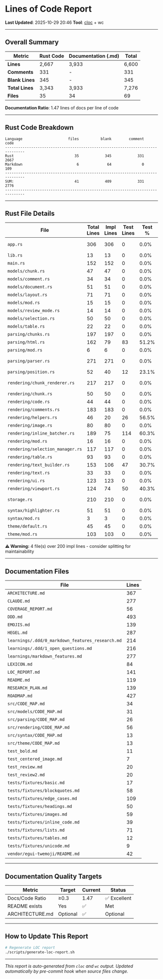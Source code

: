 # Lines of Code Report

**Last Updated**: 2025-10-29 20:46
**Tool**: [cloc](https://github.com/AlDanial/cloc) + wc

---

## Overall Summary

| Metric | Rust Code | Documentation (.md) | Total |
|--------|-----------|---------------------|-------|
| **Lines** | 2,667 | 3,933 | 6,600 |
| **Comments** | 331 | - | 331 |
| **Blank Lines** | 345 | - | 345 |
| **Total Lines** | 3,343 | 3,933 | 7,276 |
| **Files** | 35 | 34 | 69 |

**Documentation Ratio**: 1.47 lines of docs per line of code

---

## Rust Code Breakdown

```
Language                     files          blank        comment           code
-------------------------------------------------------------------------------
Rust                            35            345            331           2667
Markdown                         6             64              0            109
-------------------------------------------------------------------------------
SUM:                            41            409            331           2776
-------------------------------------------------------------------------------
```

---

## Rust File Details

| File | Total Lines | Impl Lines | Test Lines | Test % | Status |
|------|-------------|------------|------------|--------|--------|
| `app.rs` | 306 | 306 | 0 | 0.0% | ⚠️ Large |
| `lib.rs` | 13 | 13 | 0 | 0.0% | ✅ |
| `main.rs` | 152 | 152 | 0 | 0.0% | ✅ |
| `models/chunk.rs` | 47 | 47 | 0 | 0.0% | ✅ |
| `models/comment.rs` | 34 | 34 | 0 | 0.0% | ✅ |
| `models/document.rs` | 51 | 51 | 0 | 0.0% | ✅ |
| `models/layout.rs` | 71 | 71 | 0 | 0.0% | ✅ |
| `models/mod.rs` | 15 | 15 | 0 | 0.0% | ✅ |
| `models/review_mode.rs` | 14 | 14 | 0 | 0.0% | ✅ |
| `models/selection.rs` | 50 | 50 | 0 | 0.0% | ✅ |
| `models/table.rs` | 22 | 22 | 0 | 0.0% | ✅ |
| `parsing/chunks.rs` | 197 | 197 | 0 | 0.0% | ✅ |
| `parsing/html.rs` | 162 | 79 | 83 | 51.2% | ✅ |
| `parsing/mod.rs` | 6 | 6 | 0 | 0.0% | ✅ |
| `parsing/parser.rs` | 271 | 271 | 0 | 0.0% | ⚠️ Large |
| `parsing/position.rs` | 52 | 40 | 12 | 23.1% | ✅ |
| `rendering/chunk_renderer.rs` | 217 | 217 | 0 | 0.0% | ⚠️ Large |
| `rendering/chunk.rs` | 50 | 50 | 0 | 0.0% | ✅ |
| `rendering/code.rs` | 44 | 44 | 0 | 0.0% | ✅ |
| `rendering/comments.rs` | 183 | 183 | 0 | 0.0% | ✅ |
| `rendering/helpers.rs` | 46 | 20 | 26 | 56.5% | ✅ |
| `rendering/image.rs` | 80 | 80 | 0 | 0.0% | ✅ |
| `rendering/inline_batcher.rs` | 189 | 75 | 114 | 60.3% | ✅ |
| `rendering/mod.rs` | 16 | 16 | 0 | 0.0% | ✅ |
| `rendering/selection_manager.rs` | 117 | 117 | 0 | 0.0% | ✅ |
| `rendering/table.rs` | 93 | 93 | 0 | 0.0% | ✅ |
| `rendering/text_builder.rs` | 153 | 106 | 47 | 30.7% | ✅ |
| `rendering/text.rs` | 33 | 33 | 0 | 0.0% | ✅ |
| `rendering/ui.rs` | 123 | 123 | 0 | 0.0% | ✅ |
| `rendering/viewport.rs` | 124 | 74 | 50 | 40.3% | ✅ |
| `storage.rs` | 210 | 210 | 0 | 0.0% | ⚠️ Large |
| `syntax/highlighter.rs` | 51 | 51 | 0 | 0.0% | ✅ |
| `syntax/mod.rs` | 3 | 3 | 0 | 0.0% | ✅ |
| `theme/default.rs` | 45 | 45 | 0 | 0.0% | ✅ |
| `theme/mod.rs` | 103 | 103 | 0 | 0.0% | ✅ |

**⚠️ Warning:** 4 file(s) over 200 impl lines - consider splitting for maintainability

---

## Documentation Files

| File | Lines |
|------|-------|
| `ARCHITECTURE.md` | 367 |
| `CLAUDE.md` | 277 |
| `COVERAGE_REPORT.md` | 56 |
| `DDD.md` | 493 |
| `EMOJIS.md` | 139 |
| `HEGEL.md` | 287 |
| `learnings/.ddd/0_markdown_features_research.md` | 214 |
| `learnings/.ddd/1_open_questions.md` | 216 |
| `learnings/markdown_features.md` | 277 |
| `LEXICON.md` | 84 |
| `LOC_REPORT.md` | 141 |
| `README.md` | 119 |
| `RESEARCH_PLAN.md` | 139 |
| `ROADMAP.md` | 427 |
| `src/CODE_MAP.md` | 34 |
| `src/models/CODE_MAP.md` | 31 |
| `src/parsing/CODE_MAP.md` | 26 |
| `src/rendering/CODE_MAP.md` | 56 |
| `src/syntax/CODE_MAP.md` | 13 |
| `src/theme/CODE_MAP.md` | 13 |
| `test_bold.md` | 11 |
| `test_centered_image.md` | 7 |
| `test_review.md` | 20 |
| `test_review2.md` | 20 |
| `tests/fixtures/basic.md` | 17 |
| `tests/fixtures/blockquotes.md` | 58 |
| `tests/fixtures/edge_cases.md` | 109 |
| `tests/fixtures/headings.md` | 50 |
| `tests/fixtures/images.md` | 59 |
| `tests/fixtures/inline_code.md` | 39 |
| `tests/fixtures/lists.md` | 71 |
| `tests/fixtures/tables.md` | 12 |
| `tests/fixtures/unicode.md` | 9 |
| `vendor/egui-twemoji/README.md` | 42 |

---

## Documentation Quality Targets

| Metric | Target | Current | Status |
|--------|--------|---------|--------|
| Docs/Code Ratio | ≥0.3 | 1.47 | ✅ Excellent |
| README exists | Yes | ✅ | Met |
| ARCHITECTURE.md | Optional | ✅ | Optional |

---

## How to Update This Report

```bash
# Regenerate LOC report
./scripts/generate-loc-report.sh
```

---

*This report is auto-generated from `cloc` and `wc` output.*
*Updated automatically by pre-commit hook when source files change.*
